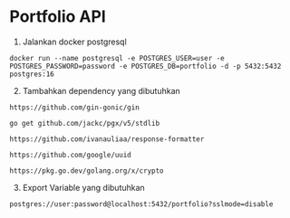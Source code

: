# Portfolio API
1. Jalankan docker postgresql

```
docker run --name postgresql -e POSTGRES_USER=user -e POSTGRES_PASSWORD=password -e POSTGRES_DB=portfolio -d -p 5432:5432 postgres:16
```

2. Tambahkan dependency yang dibutuhkan

```
https://github.com/gin-gonic/gin
```

```
go get github.com/jackc/pgx/v5/stdlib
```

```
https://github.com/ivanauliaa/response-formatter
```

```
https://github.com/google/uuid
```

```
https://pkg.go.dev/golang.org/x/crypto
```

3. Export Variable yang dibutuhkan

```
postgres://user:password@localhost:5432/portfolio?sslmode=disable
```